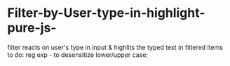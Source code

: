 # Filter-by-User-type-in-highlight-pure-js-
filter reacts on user's type in input & highlits the typed text in filtered items<br>
to do: reg exp - to desensitize lower/upper case;
